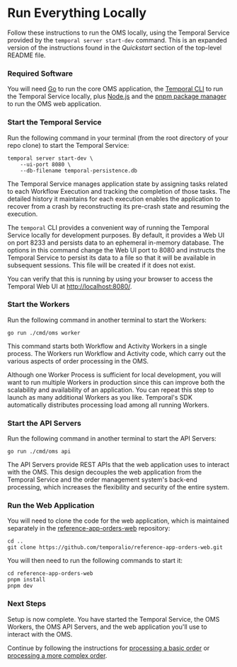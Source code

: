 # Run Everything Locally

Follow these instructions to run the OMS locally, using the 
Temporal Service provided by the `temporal server start-dev` 
command. This is an expanded version of the instructions found 
in the _Quickstart_ section of the top-level README file.

### Required Software
You will need [Go](https://go.dev/) to run the core OMS application,
the [Temporal CLI](https://docs.temporal.io/cli#install) to run the
Temporal Service locally, plus [Node.js](https://nodejs.org/) and
the [pnpm package manager](https://pnpm.io/) to run the OMS web
application.


### Start the Temporal Service

Run the following command in your terminal (from the root
directory of your repo clone) to start the Temporal Service:

```command
temporal server start-dev \
    --ui-port 8080 \
    --db-filename temporal-persistence.db
```

The Temporal Service manages application state by assigning tasks
related to each Workflow Execution and tracking the completion of 
those tasks. The detailed history it maintains for each execution 
enables the application to recover from a crash by reconstructing 
its pre-crash state and resuming the execution.

The `temporal` CLI provides a convenient way of running the Temporal 
Service locally for development purposes. By default, it provides a 
Web UI on port 8233 and persists data to an ephemeral in-memory 
database. The options in this command change the Web UI port to 8080 
and instructs the Temporal Service to persist its data to a file so 
that it will be available in subsequent sessions. This file will be 
created if it does not exist.

You can verify that this is running by using your browser to 
access the Temporal Web UI at <http://localhost:8080/>.


### Start the Workers

Run the following command in another terminal to start the Workers:

```command
go run ./cmd/oms worker
```
This command starts both Workflow and Activity Workers in a single 
process. The Workers run Workflow and Activity code, which carry out 
the various aspects of order processing in the OMS.


Although one Worker Process is sufficient for local development, you 
will want to run multiple Workers in production since this can improve 
both the scalability and availability of an application. You can 
repeat this step to launch as many additional Workers as you like. 
Temporal's SDK automatically distributes processing load among all 
running Workers.


### Start the API Servers

Run the following command in another terminal to start the API Servers:

```command
go run ./cmd/oms api
```

The API Servers provide REST APIs that the web application uses to 
interact with the OMS. This design decouples the web application from 
the Temporal Service and the order management system's back-end 
processing, which increases the flexibility and security of the entire 
system.


### Run the Web Application
You will need to clone the code for the web application, which is 
maintained separately in the [reference-app-orders-web](https://github.com/temporalio/reference-app-orders-web) repository:

```command
cd ..
git clone https://github.com/temporalio/reference-app-orders-web.git
```

You will then need to run the following commands to start it:

```command
cd reference-app-orders-web
pnpm install
pnpm dev
```

### Next Steps

Setup is now complete. You have started the Temporal Service, 
the OMS Workers, the OMS API Servers, and the web application 
you'll use to interact with the OMS.

Continue by following the instructions for [processing a basic 
order](process-basic-order.md) or [processing a more complex 
order](process-complex-order.md). 

